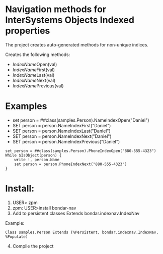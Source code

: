 # Navigation methods for InterSystems Objects Indexed properties

The project creates auto-generated methods for non-unique indices.

Creates the following methods:
- *IndexName*Open(val)
- *IndexName*First(val)
- *IndexName*Last(val)
- *IndexName*Next(val)
- *IndexName*Previous(val)

# Examples
- set person = ##class(samples.Person).NameIndexOpen("Daniel")
- SET person = person.NameIndexFirst("Daniel")
- SET person = person.NameIndexLast("Daniel")
- SET person = person.NameIndexNext("Daniel")
- SET person = person.NameIndexPrevious("Daniel")

```
set person = ##class(samples.Person).PhoneIndexOpen("880-555-4323")
While $IsObject(person) {
    write !, person.Name
    set person = person.PhoneIndexNext("880-555-4323")
}
```

# Install:

1. USER> zpm
2. zpm: USER>install bondar-nav
3. Add to persistent classes Extends bondar.indexnav.IndexNav

Example: 
```
Class samples.Person Extends (%Persistent, bondar.indexnav.IndexNav, %Populate)
```

4. Compile the project
